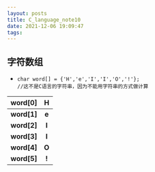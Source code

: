 ```yaml
---
layout: posts
title: C_language_note10
date: 2021-12-06 19:09:47
tags:
---
```


## 字符数组

- ```
  char word[] = {'H','e','I','I','O','!'};	
  //这不是C语言的字符串，因为不能用字符串的方式做计算
  ```

|   word[0]   |   H   |
| :---------: | :---: |
| **word[1]** | **e** |
| **word[2]** | **I** |
| **word[3]** | **I** |
| **word[4]** | **O** |
| **word[5]** | **!** |

